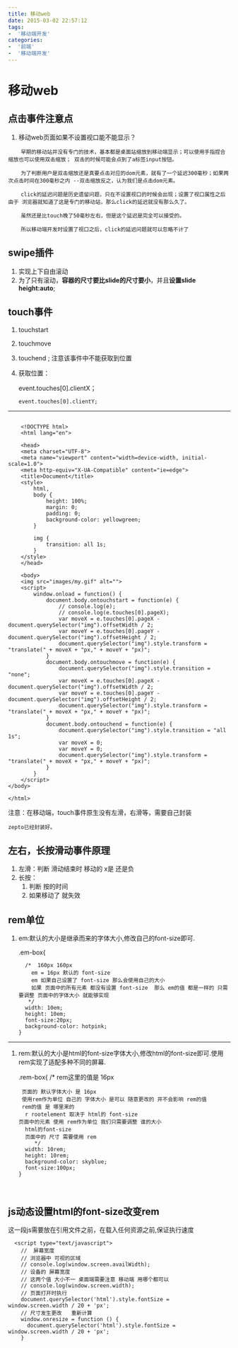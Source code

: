 ```yaml
---
title: 移动web
date: 2015-03-02 22:57:12
tags: 
-  '移动端开发'
categories: 
-  '前端'
-  '移动端开发'
---
```


# 移动web

## 点击事件注意点

1. 移动web页面如果不设置视口能不能显示？

```
    早期的移动站并没有专门的技术，基本都是桌面站缩放到移动端显示；可以使用手指捏合缩放也可以使用双击缩放； 双击的时候可能会点到了a标签input按钮。
```

```
	为了判断用户是双击缩放还是真要点击对应的dom元素，就有了一个延迟300毫秒；如果两次点击时间在300毫秒之内 --双击缩放反之，认为我们是点击dom元素。
```

```
    click的延迟问题是历史遗留问题，只在不设置视口的时候会出现；设置了视口属性之后由于 浏览器就知道了这是专门的移动站，那么click的延迟就没有那么久了。
```

```
    虽然还是比touch晚了50毫秒左右，但是这个延迟是完全可以接受的。
```

```
    所以移动端开发时设置了视口之后，click的延迟问题就可以忽略不计了
```

   

## swipe插件

1. 实现上下自由滚动
2. 为了只有滚动，**容器的尺寸要比slide的尺寸要小**，并且**设置slide height:auto**;

## touch事件

1. touchstart

2. touchmove

3. touchend ; 注意该事件中不能获取到位置

4. 获取位置：

   event.touches[0].clientX；
   ​	

   ```
   event.touches[0].clientY;
   ```

------

```
 	
	<!DOCTYPE html>
	<html lang="en">

	<head>
    <meta charset="UTF-8">
    <meta name="viewport" content="width=device-width, initial-scale=1.0">
    <meta http-equiv="X-UA-Compatible" content="ie=edge">
    <title>Document</title>
    <style>
        html,
        body {
            height: 100%;
            margin: 0;
            padding: 0;
            background-color: yellowgreen;
        }
        
        img {
            transition: all 1s;
        }
    </style>
	</head>

	<body>
    <img src="images/my.gif" alt="">
    <script>
        window.onload = function() {
            document.body.ontouchstart = function(e) {
                // console.log(e);
                // console.log(e.touches[0].pageX);
                var moveX = e.touches[0].pageX - document.querySelector("img").offsetWidth / 2;
                var moveY = e.touches[0].pageY - document.querySelector("img").offsetHeight / 2;
                document.querySelector("img").style.transform = "translate(" + moveX + "px," + moveY + "px)";
            }
            document.body.ontouchmove = function(e) {
                document.querySelector("img").style.transition = "none";
                var moveX = e.touches[0].pageX - document.querySelector("img").offsetWidth / 2;
                var moveY = e.touches[0].pageY - document.querySelector("img").offsetHeight / 2;
                document.querySelector("img").style.transform = "translate(" + moveX + "px," + moveY + "px)";
            }
            document.body.ontouchend = function(e) {
                document.querySelector("img").style.transition = "all 1s";
                var moveX = 0;
                var moveY = 0;
                document.querySelector("img").style.transform = "translate(" + moveX + "px," + moveY + "px)";
            }
        }
    </script>
</body>

</html>
```

注意：在移动端，touch事件原生没有左滑，右滑等，需要自己封装

```
zepto已经封装好。
```

## 左右，长按滑动事件原理

1. 左滑：判断 滑动结束时 移动的 x是 还是负
2. 长按：
   1. 判断 按的时间
   2. 如果移动了 就失效

## rem单位

1. em:默认的大小是继承而来的字体大小,修改自己的font-size即可.

   .em-box{

   ```
     /*  160px 160px
       em = 16px 默认的 font-size
       em 如果自己设置了 font-size 那么会使用自己的大小
       如果 页面中的所有元素 都没有设置 font-size  那么 em的值 都是一样的 只需要调整 页面中的字体大小 就能够实现
      */
     width: 10em;
     height: 10em;
     font-size:20px;
     background-color: hotpink;
   }
   ```

------

1. rem:默认的大小是html的font-size字体大小,修改html的font-size即可.使用rem实现了适配多种不同的屏幕.

   .rem-box{
     /* rem这里的值是 16px

   ```
    页面的 默认字体大小 是 16px
    使用rem作为单位 自己的 字体大小 是可以 随意更改的 并不会影响 rem的值
    rem的值 是 哪里来的
     r rootelement 取决于 html的 font-size
   页面中的元素 使用 rem作为单位 我们只需要调整 谁的大小
     html的font-size
     页面中的 尺寸 需要使用 rem 
        */
     width: 10rem;
     height: 10rem;
     background-color: skyblue;
     font-size:100px;
   }

   ```

   ​

## js动态设置html的font-size改变rem

这一段js需要放在引用文件之前，在载入任何资源之前,保证执行速度

```
  <script type="text/javascript">
    //  屏幕宽度
    // 浏览器中 可视的区域
    // console.log(window.screen.availWidth);
    // 设备的 屏幕宽度 
    // 这两个值 大小不一 桌面端需要注意 移动端 用哪个都可以
    // console.log(window.screen.width);
    // 页面打开时执行
    document.querySelector('html').style.fontSize = window.screen.width / 20 + 'px';
    // 尺寸发生更改   重新计算
    window.onresize = function () {
      document.querySelector('html').style.fontSize = window.screen.width / 20 + 'px';
    }
```

